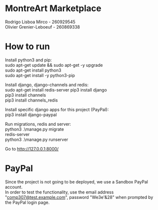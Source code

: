 # MontreArt Marketplace

Rodrigo Lisboa Mirco - 260929545  
Olivier Grenier-Leboeuf - 260869338

# How to run

Install python3 and pip:  
sudo apt-get update && sudo apt-get -y upgrade  
sudo apt-get install python3  
sudo apt-get install -y python3-pip  


Install django, django-channels and redis:  
sudo apt-get install redis-server
pip3 install django  
pip3 install channels  
pip3 install channels_redis

Install specific django apps for this project (PayPal):  
pip3 install django-paypal

Run migrations, redis and server:  
python3 .\manage.py migrate  
redis-server  
python3 .\manage.py runserver  

Go to http://127.0.0.1:8000/

# PayPal

Since the project is not going to be deployed, we use a Sandbox PayPal account.  
In order to test the functionality, use the email address "comp307@test.example.com", password "We3e'&28" when prompted by the PayPal login page.